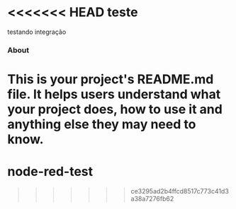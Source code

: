 <<<<<<< HEAD
teste
=====

testando integração

### About

This is your project's README.md file. It helps users understand what your
project does, how to use it and anything else they may need to know.
=======
# node-red-test
>>>>>>> ce3295ad2b4ffcd8517c773c41d3a38a7276fb62
